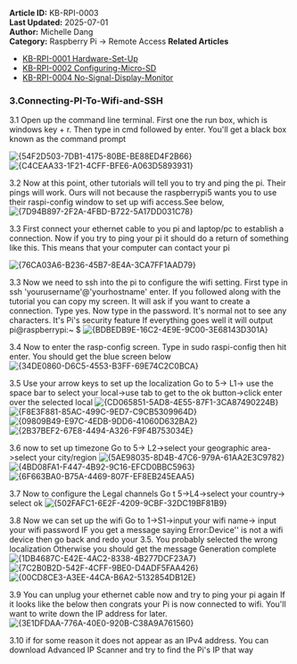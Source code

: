 **Article ID:** KB-RPI-0003  
**Last Updated:** 2025-07-01  
**Author:** Michelle Dang   
**Category:** Raspberry Pi → Remote Access
**Related Articles** 
- [KB-RPI-0001 Hardware-Set-Up](https://github.com/MichelleD720/raspberrypi-setup-guide/blob/main/Hardware-Set-Up.md)
- [KB-RPI-0002 Configuring-Micro-SD](https://github.com/MichelleD720/raspberrypi-setup-guide/blob/main/Configuring-Micro-SD.md)
- [KB-RPI-0004 No-Signal-Display-Monitor](https://github.com/MichelleD720/raspberrypi-setup-guide/edit/main/No-Signal-Display-Monitor)

### 3.Connecting-PI-To-Wifi-and-SSH
3.1 Open up the command line terminal. First one the run box, which is windows key + r. Then type in cmd followed by enter. 
You'll get a black box known as the command prompt

![{54F2D503-7DB1-4175-80BE-BE88ED4F2B66}](https://github.com/user-attachments/assets/93748fa1-a62a-4f7a-8790-8089609add9b)
![{C4CEAA33-1F21-4CFF-BFE6-A063D5893931}](https://github.com/user-attachments/assets/e7f0af45-a8d6-43c3-b776-1dadd5d963aa)

3.2 Now at this point, other tutorials will tell you to try and ping the pi. Their pings will work. Ours will not because the 
raspberrypi5 wants you to use their raspi-config window to set up wifi access.See below,
![{7D94B897-2F2A-4FBD-B722-5A17DD031C78}](https://github.com/user-attachments/assets/24de53be-f735-4e6f-90f7-19bb09fcb180)

3.3 First connect your ethernet cable to you pi and laptop/pc to establish a connection. Now if you try to ping your pi it should do 
a return of something like this. This means that your computer can contact your pi

![{76CA03A6-B236-45B7-8E4A-3CA7FF1AAD79}](https://github.com/user-attachments/assets/0aabdbb5-f008-4e4d-ac98-7c40b7e96d39)


3.3 Now we need to ssh into the pi to configure the wifi setting. 
First type in ssh 'yourusername'@'yourhostname' enter. If you followed along with the tutorial you can copy my screen.
It will ask if you want to create a connection. Type yes.
Now type in the password. It's normal not to see any characters. It's Pi's security feature 
If everything goes well it will output pi@raspberrypi:~ $
![{BDBEDB9E-16C2-4E9E-9C00-3E68143D301A}](https://github.com/user-attachments/assets/a8a4660f-d5f7-43c4-9f36-2af64637033c)

3.4 Now to enter the rasp-config screen. 
Type in sudo raspi-config then hit enter. You should get the blue screen below 
![{34DE0860-D6C5-4553-B3FF-69E74C2C0BCA}](https://github.com/user-attachments/assets/29d5f120-c0f0-4822-a6b0-039dc0c5a56a)

3.5 Use your arrow keys to set up the localization 
Go to 5-> L1-> use the space bar to select your local->use tab to get to the ok button->click enter over the selected local
![{CD065851-5AD8-4E55-87F1-3CA87490224B}](https://github.com/user-attachments/assets/0625d45b-c6d2-4fbf-803d-52b6fab0e238)
![{F8E3F881-85AC-499C-9ED7-C9CB5309964D}](https://github.com/user-attachments/assets/cf56b455-82bb-4e0f-b24f-afb85de5d9cc)
![{09809B49-E97C-4EDB-9DD6-41060D632BA2}](https://github.com/user-attachments/assets/2d061658-9dde-46d0-89e8-53d19e8371dd)
![{2B37BEF2-67E8-4494-A326-F9F4B753034E}](https://github.com/user-attachments/assets/bc4bbf9e-cb30-407d-88a5-a8d16ff55dbc)

3.6 now to set up timezone 
Go to 5-> L2->select your geographic area->select your city/region
![{5AE98035-8D4B-47C6-979A-61AA2E3C9782}](https://github.com/user-attachments/assets/df60e1bf-b67d-4cc0-b6e7-4ca88b8ffcdd)
![{4BD08FA1-F447-4B92-9C16-EFCD0BBC5963}](https://github.com/user-attachments/assets/061831df-1cb3-42b4-aed7-ffff301b9cce)
![{6F663BA0-B75A-4469-807F-EF8EB245EAA5}](https://github.com/user-attachments/assets/17d33b75-aef3-43f9-a9c0-893109a74e0d)

3.7 Now to configure the Legal channels
Go t 5->L4->select your country-> select ok
![{502FAFC1-6E2F-4209-9CBF-32DC19BF81B9}](https://github.com/user-attachments/assets/a8e40ddd-d14c-48d7-b8ee-43da9fcabf1c)


3.8 Now we can set up the wifi
Go to 1->S1->input your wifi name-> input your wifi password
IF you get a message saying Error:Device'' is not a wifi device then go back and redo your 3.5. You probably selected the wrong localization 
Otherwise you should get the message Generation complete
![{1DB4687C-E42E-4AC2-8338-4B277DCF23A7}](https://github.com/user-attachments/assets/01b806f7-95d2-4b71-8257-859d13dd69e9)
![{7C2B0B2D-542F-4CFF-9BE0-D4ADF5FAA426}](https://github.com/user-attachments/assets/acbdc915-8104-49a7-b46b-0af484329842)
![{00CD8CE3-A3EE-44CA-B6A2-5132854DB12E}](https://github.com/user-attachments/assets/b0d27883-2f24-421d-833e-b15e1c070ed6)

3.9 You can unplug your ethernet cable now and try to ping your pi again 
If it looks like the below then congrats your Pi is now connected to wifi. You'll want to write down the IP address for later. 
![{3E1DFDAA-776A-40E0-920B-C38A9A761560}](https://github.com/user-attachments/assets/d49810ed-eb1f-4c1a-8d18-28f90435a273)

3.10 if for some reason it does not appear as an IPv4 address. You can download Advanced IP Scanner and try to find the Pi's IP that way 

















